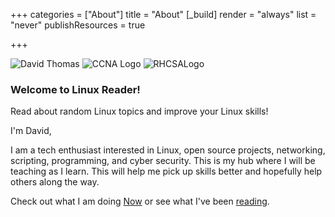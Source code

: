+++ 
categories = ["About"] 
title = "About" 
[_build]
  render = "always"
  list = "never"
  publishResources = true

+++

![David Thomas](/images/circleportrait.PNG?height=220px&classes=inline) 
![CCNA Logo](/images/ccnabadge.png?height=100px&classes=inline)
![RHCSALogo](/images/rhcsabadge.png?height=100px&classes=inline)

### Welcome to Linux Reader!

Read about random Linux topics and improve your Linux skills!

I'm David,

I am a tech enthusiast interested in Linux, open source projects, networking, scripting, programming, and cyber security. This is my hub where I will be teaching as I learn. This will help me pick up skills better and hopefully help others along the way.

Check out what I am doing [Now](now) or see what I've been [reading](../../booknotes/_index.md).